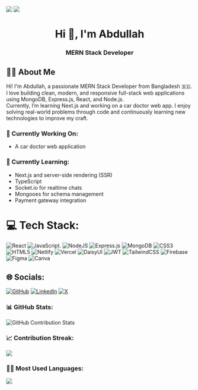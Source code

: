 <img src="https://i.ibb.co/qY7PJLbH/Black-Minimalist-Motivation-Quote-Linked-In-Banner-1.png"/>


<img src="https://komarev.com/ghpvc/?username=mdabdullahr&style=flat-square&color=blue" />


<h1 align="center">Hi 👋, I'm Abdullah</h1>

<h3 align="center">MERN Stack Developer</h3>


## 🧑‍💻 About Me

Hi! I'm Abdullah, a passionate MERN Stack Developer from Bangladesh 🇧🇩.  
I love building clean, modern, and responsive full-stack web applications using MongoDB, Express.js, React, and Node.js.  
Currently, I’m learning Next.js and working on a car doctor web app. 
I enjoy solving real-world problems through code and continuously learning new technologies to improve my craft.


### 🔭 Currently Working On:
- A car doctor web application

### 🌱 Currently Learning:
- Next.js and server-side rendering (SSR)
- TypeScript
- Socket.io for realtime chats
- Mongooes for schema management
- Payment gateway integration


# 💻 Tech Stack:
![React](https://img.shields.io/badge/react-%2320232a.svg?style=for-the-badge&logo=react&logoColor=%2361DAFB) ![JavaScript](https://img.shields.io/badge/javascript-%23323330.svg?style=for-the-badge&logo=javascript&logoColor=%23F7DF1E). ![NodeJS](https://img.shields.io/badge/node.js-6DA55F?style=for-the-badge&logo=node.js&logoColor=white) ![Express.js](https://img.shields.io/badge/express.js-%23404d59.svg?style=for-the-badge&logo=express&logoColor=%2361DAFB) ![MongoDB](https://img.shields.io/badge/MongoDB-%234ea94b.svg?style=for-the-badge&logo=mongodb&logoColor=white) ![CSS3](https://img.shields.io/badge/css3-%231572B6.svg?style=for-the-badge&logo=css3&logoColor=white) ![HTML5](https://img.shields.io/badge/html5-%23E34F26.svg?style=for-the-badge&logo=html5&logoColor=white) ![Netlify](https://img.shields.io/badge/netlify-%23000000.svg?style=for-the-badge&logo=netlify&logoColor=#00C7B7) ![Vercel](https://img.shields.io/badge/vercel-%23000000.svg?style=for-the-badge&logo=vercel&logoColor=white) ![DaisyUI](https://img.shields.io/badge/daisyui-5A0EF8?style=for-the-badge&logo=daisyui&logoColor=white) ![JWT](https://img.shields.io/badge/JWT-black?style=for-the-badge&logo=JSON%20web%20tokens) ![TailwindCSS](https://img.shields.io/badge/tailwindcss-%2338B2AC.svg?style=for-the-badge&logo=tailwind-css&logoColor=white) ![Firebase](https://img.shields.io/badge/firebase-a08021?style=for-the-badge&logo=firebase&logoColor=ffcd34) ![Figma](https://img.shields.io/badge/figma-%23F24E1E.svg?style=for-the-badge&logo=figma&logoColor=white) ![Canva](https://img.shields.io/badge/Canva-%2300C4CC.svg?style=for-the-badge&logo=Canva&logoColor=white)

## 🌐 Socials:
[![GitHub](https://img.shields.io/badge/GitHub-%23181717.svg?logo=github&logoColor=white)](https://github.com/mdabdullahr) [![LinkedIn](https://img.shields.io/badge/LinkedIn-%230A66C2.svg?logo=linkedin&logoColor=white)](https://www.linkedin.com/in/abdullah-programmer/) [![X](https://img.shields.io/badge/X-black.svg?logo=X&logoColor=white)](https://x.com/MAbdullah38476) 

### 📊 GitHub Stats:
![GitHub Contribution Stats](https://github-readme-stats.vercel.app/api?username=mdabdullahr&show_icons=true&theme=radical)

### 📈 Contribution Streak:
![](https://nirzak-streak-stats.vercel.app/?user=mdabdullahr&theme=dark&hide_border=false)

### 🧑‍💻 Most Used Languages:
![](https://github-readme-stats.vercel.app/api/top-langs/?username=mdabdullahr&theme=dark&hide_border=false&include_all_commits=true&count_private=true&layout=compact)


<!-- Proudly created with GPRM ( https://gprm.itsvg.in ) -->
